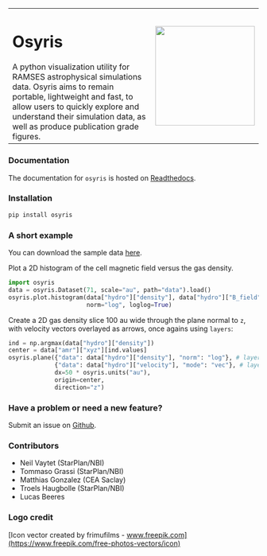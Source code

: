<table><tr><td>
<h1>Osyris</h1>
A python visualization utility for RAMSES astrophysical simulations data.
Osyris aims to remain portable, lightweight and fast,
to allow users to quickly explore and understand their simulation data,
as well as produce publication grade figures.
</td><td>
<img src="https://github.com/nvaytet/osyris/blob/main/docs/images/logo_osyris.png" width="200" />
</td></tr></table>

### Documentation ###

The documentation for `osyris` is hosted on
[Readthedocs](https://osyris.readthedocs.io).

### Installation ###

```sh
pip install osyris
```

### A short example ###

You can download the sample data
[here](https://github.com/nvaytet/osyrisdata/archive/refs/heads/main.zip).

Plot a 2D histogram of the cell magnetic field versus the gas density.

```python
import osyris
data = osyris.Dataset(71, scale="au", path="data").load()
osyris.plot.histogram(data["hydro"]["density"], data["hydro"]["B_field"],
                      norm="log", loglog=True)
```

Create a 2D gas density slice 100 au wide through the plane normal to ``z``,
with velocity vectors overlayed as arrows, once agains using ``layers``:

```python
ind = np.argmax(data["hydro"]["density"])
center = data["amr"]["xyz"][ind.values]
osyris.plane({"data": data["hydro"]["density"], "norm": "log"}, # layer 1
             {"data": data["hydro"]["velocity"], "mode": "vec"}, # layer 2
             dx=50 * osyris.units("au"),
             origin=center,
             direction="z")
```

### Have a problem or need a new feature? ###

Submit an issue on [Github](https://github.com/nvaytet/osyris/issues).

### Contributors ###

* Neil Vaytet (StarPlan/NBI)
* Tommaso Grassi (StarPlan/NBI)
* Matthias Gonzalez (CEA Saclay)
* Troels Haugbolle (StarPlan/NBI)
* Lucas Beeres

### Logo credit ###

[Icon vector created by frimufilms - www.freepik.com](https://www.freepik.com/free-photos-vectors/icon)
